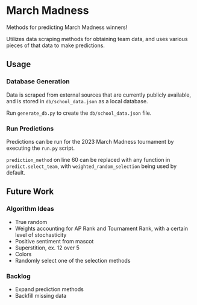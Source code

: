 # March Madness

Methods for predicting March Madness winners!

Utilizes data scraping methods for obtaining team data, and uses various pieces of that data to make predictions.

## Usage

### Database Generation

Data is scraped from external sources that are currently publicly available, and is stored in `db/school_data.json` as 
a local database.

Run `generate_db.py` to create the `db/school_data.json` file.


### Run Predictions

Predictions can be run for the 2023 March Madness tournament by executing the `run.py` script.

`prediction_method` on line 60 can be replaced with any function in `predict.select_team`, with 
`weighted_random_selection` being used by default.

## Future Work

### Algorithm Ideas

* True random
* Weights accounting for AP Rank and Tournament Rank, with a certain level of stochasticity
* Positive sentiment from mascot 
* Superstition, ex. 12 over 5
* Colors
* Randomly select one of the selection methods 

### Backlog

* Expand prediction methods
* Backfill missing data
